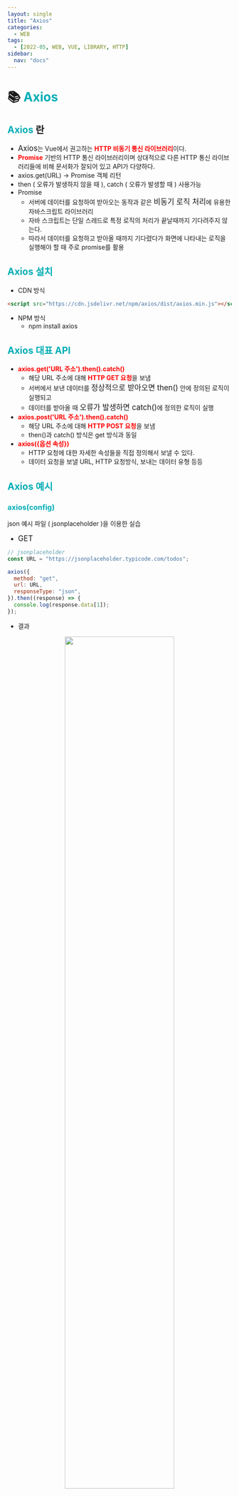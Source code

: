 ```yaml
---
layout: single
title: "Axios"
categories:
  - WEB
tags:
  - [2022-05, WEB, VUE, LIBRARY, HTTP]
sidebar:
  nav: "docs"
---
```


# 📚 <a style="color:#00adb5">Axios</a>

## <a style="color:#00adb5">Axios</a> 란

- <big>Axios</big>는 Vue에서 권고하는 <a style="color:red"><strong>HTTP 비동기 통신 라이브러리</strong></a>이다.
- <a style="color:red"><strong>Promise</strong></a> 기반의 HTTP 통신 라이브러리이며 상대적으로 다른 HTTP 통신 라이브러리들에 비해 문서화가 잘되어 있고 API가 다양하다.
- axios.get(URL) -> Promise 객체 리턴
- then ( 오류가 발생하지 않을 때 ), catch ( 오류가 발생할 때 ) 사용가능
- Promise
  - 서버에 데이터를 요청하여 받아오는 동작과 같은 <big>비동기 로직 처리</big>에 유용한 자바스크립트 라이브러리
  - 자바 스크립트는 단일 스레드로 특정 로직의 처리가 끝날때까지 기다려주지 않는다.
  - 따라서 데이터를 요청하고 받아올 때까지 기다렸다가 화면에 나타내는 로직을 실행해야 할 때 주로 promise를 활용

## <a style="color:#00adb5">Axios 설치</a>

- CDN 방식

```html
<script src="https://cdn.jsdelivr.net/npm/axios/dist/axios.min.js"></script>
```

- NPM 방식
  - npm install axios

## <a style="color:#00adb5">Axios 대표 API</a>

- <a style="color:red"><strong>axios.get('URL 주소').then().catch()</strong></a>
  - 해당 URL 주소에 대해 <a style="color:red"><strong>HTTP GET 요청</strong></a>을 보냄
  - 서버에서 보낸 데이터를 <big>정상적으로 받아오면 then()</big> 안에 정의된 로직이 실행되고
  - 데이터를 받아올 때 <big>오류가 발생하면 catch()</big>에 정의한 로직이 실행
- <a style="color:red"><strong>axios.post('URL 주소').then().catch()</strong></a>
  - 해당 URL 주소에 대해 <a style="color:red"><strong>HTTP POST 요청</strong></a>을 보냄
  - then()과 catch() 방식은 get 방식과 동일
- <a style="color:red"><strong>axios({옵션 속성})</strong></a>
  - HTTP 요청에 대한 자세한 속성들을 직접 정의해서 보낼 수 있다.
  - 데이터 요청을 보낼 URL, HTTP 요청방식, 보내는 데이터 유형 등등

## <a style="color:#00adb5">Axios 예시</a>

### <a style="color:#00adb5">axios(config)</a>

json 예시 파일 ( jsonplaceholder )을 이용한 실습

- <big>GET</big>

```javascript
// jsonplaceholder
const URL = "https://jsonplaceholder.typicode.com/todos";

axios({
  method: "get",
  url: URL,
  responseType: "json",
}).then((response) => {
  console.log(response.data[1]);
});
```

- 결과

<center>
<img width="70%" src="./../../images/axios1.png">
</center>
<br>

- <big>POST</big>

```javascript
// jsonplaceholder
const URL = "https://jsonplaceholder.typicode.com/todos";

axios({
  method: "post",
  url: URL,
  data: {
    userId: "123",
    id: "123",
    title: "JS",
  },
}).then((response) => {
  console.log(response.data);
});
```

- 결과

<center>
<img width="60%" src="./../../images/axios2.png">
</center>
<br>

### <a style="color:#00adb5">axios.get(url[,config])</a>

<a style="color:red"><strong>Read</strong></a>

- <big>기본 문법</big>

```javascript
// 1.
axios({
  method: "get",
  url: "/board/10",
});

// 2. axios() default 는 get 이다.
axios("/board/10");

// 3.
axios.get("/board/10");
```

- <big>활용</big>

```javascript
// jsonplaceholder
const URL = "https://jsonplaceholder.typicode.com/todos";

axios
  .get(URL)
  .then((response) => {
    console.log("1. 10번째 데이터 ID : ", response.data[10].id);
    return response.data[10].id;
  })
  .then((id) => {
    console.log("2. 10번째 데이터 ID : ", id);
    return axios.get(`${URL}/${id}`);
  })
  .then((todo) => {
    console.log("3. 위에서 가져온 데이터의 TITLE : ", todo.data.title);
  })
  .catch((error) => {
    console.log(error);
  })
  .finally(() => {
    console.log("끝 !");
  });
```

- 결과

<center>
<img width="70%" src="./../../images/axios3.png">
</center>
<br>

### <a style="color:#00adb5">axios.get(url[,config]) - async, await 사용</a>

js에서 async/await를 이용한 비동기 구문이 추가 되었기에 axios도 이를 지원한다.<br>
기존 then 방법보다 보기에도 작성하기에도 깔끔하다.<br>

```javascript
// jsonplaceholder
const URL = "https://jsonplaceholder.typicode.com/todos";

async function getTodo(URL) {
  const response = await axios.get(URL);
  const id = response.data[10].id;
  const todo = await axios.get(`${URL}/${id}`);
  console.log(todo.data.id);
  console.log(todo.data.title);
}

getTodo(URL);
```

- 결과

<center>
<img width="70%" src="./../../images/axios5.png">
</center>
<br>

### <a style="color:#00adb5">axios.post(url[,config])</a>

<a style="color:red"><strong>Create</strong></a>

- <big>기본 문법</big>

```javascript
// 1.
axios({
  method: "post",
  url: "/board",
  data: { userid: "js", subject: "안녕하세요" },
});

// 2.
axios.post("/board", {
  userid: "js",
  subject: "안녕하세요",
});
```

- <big>활용</big>

```javascript
// jsonplaceholder
const URL = "https://jsonplaceholder.typicode.com/todos";

axios
  .post(URL, {
    userId: "js",
    title: "hi hello",
  })
  .then((response) => {
    console.log(response.data);
  })
  .catch((error) => {
    console.log(error);
  })
  .finally(() => {
    console.log("끝!");
  });
```

- 결과

<center>
<img width="70%" src="./../../images/axios4.png">
</center>
<br>

### <a style="color:#00adb5">axios.put(url[,config])</a>

<a style="color:red"><strong>Update</strong></a>

- <big>기본 문법</big>

```javascript
// 1.
axios({
  method: "put",
  url: "/board/10",
  data: { subject: "안녕하세요", content: "오늘도 좋은 하루 되세요 ^^" },
});

// 2.
axios.put("/board/10", {
  subject: "안녕하세요",
  content: "오늘도 좋은 하루 되세요 ^^",
});
```

### <a style="color:#00adb5">axios.delete(url[,config])</a>

<a style="color:red"><strong>Delete</strong></a>

- <big>기본 문법</big>

```javascript
// 1.
axios({
  method: "delete",
  url: "/board/10",
});

// 2.
axios("/board/10", {
  method: "delete",
});

// 3.
axios.delete("/board/10");
```
